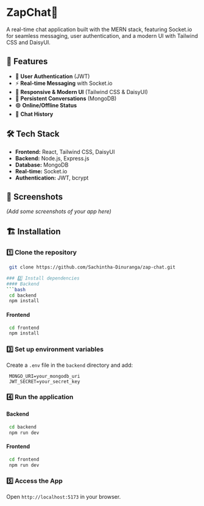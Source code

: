 # ZapChat💬  

A real-time chat application built with the MERN stack, featuring Socket.io for seamless messaging, user authentication, and a modern UI with Tailwind CSS and DaisyUI.

## 🚀 Features  
- 🔐 **User Authentication** (JWT)  
- ⚡ **Real-time Messaging** with Socket.io  
- 🎨 **Responsive & Modern UI** (Tailwind CSS & DaisyUI)  
- 📂 **Persistent Conversations** (MongoDB)  
- 🟢 **Online/Offline Status**  
- 📜 **Chat History**  

## 🛠️ Tech Stack  
- **Frontend:** React, Tailwind CSS, DaisyUI  
- **Backend:** Node.js, Express.js  
- **Database:** MongoDB  
- **Real-time:** Socket.io  
- **Authentication:** JWT, bcrypt  

## 📸 Screenshots  
*(Add some screenshots of your app here)*  

## 🏗️ Installation  

### 1️⃣ Clone the repository  
```bash
 git clone https://github.com/Sachintha-Dinuranga/zap-chat.git

### 2️⃣ Install dependencies  
#### Backend  
```bash
 cd backend
 npm install
```

#### Frontend  
```bash
 cd frontend
 npm install
```

### 3️⃣ Set up environment variables  
Create a `.env` file in the `backend` directory and add:  
```env
 MONGO_URI=your_mongodb_uri
 JWT_SECRET=your_secret_key
```

### 4️⃣ Run the application  
#### Backend  
```bash
 cd backend
 npm run dev
```

#### Frontend  
```bash
 cd frontend
 npm run dev
```

### 5️⃣ Access the App  
Open `http://localhost:5173` in your browser. 
